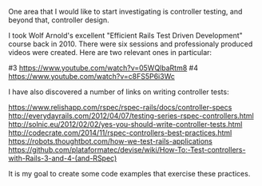 One area that I would like to start investigating is controller testing, and beyond that, controller design.

I took Wolf Arnold's excellent "Efficient Rails Test Driven Development" course back in 2010.  There were six sessions and professionaly produced videos were created.  Here are two relevant ones in particular:

#3 https://www.youtube.com/watch?v=05WQlbaRtm8
#4 https://www.youtube.com/watch?v=c8FS5P6i3Wc

I have also discovered a number of links on writing controller tests:

https://www.relishapp.com/rspec/rspec-rails/docs/controller-specs
http://everydayrails.com/2012/04/07/testing-series-rspec-controllers.html
http://solnic.eu/2012/02/02/yes-you-should-write-controller-tests.html
http://codecrate.com/2014/11/rspec-controllers-best-practices.html
https://robots.thoughtbot.com/how-we-test-rails-applications
https://github.com/plataformatec/devise/wiki/How-To:-Test-controllers-with-Rails-3-and-4-(and-RSpec)

It is my goal to create some code examples that exercise these practices.